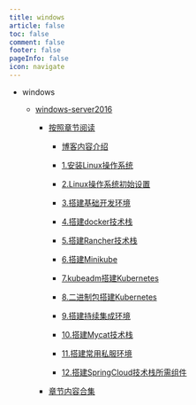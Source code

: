 ```yaml
---
title: windows
article: false
toc: false
comment: false
footer: false
pageInfo: false
icon: navigate
---
```


- windows

    - <a class="breadcrumb-link" href="windows-server2016">windows-server2016</a>

        - <a class="breadcrumb-link" href="windows-server2016/shardings">按照章节阅读</a>


            - <a class="breadcrumb-link" href="windows-server2016/shardings/windows-server2016-chapter-0.博客内容介绍.html">博客内容介绍</a>

            - <a class="breadcrumb-link" href="windows-server2016/shardings/windows-server2016-chapter-1.安装Linux操作系统.html">1.安装Linux操作系统</a>

            - <a class="breadcrumb-link" href="windows-server2016/shardings/windows-server2016-chapter-2.Linux操作系统初始设置.html">2.Linux操作系统初始设置</a>

            - <a class="breadcrumb-link" href="windows-server2016/shardings/windows-server2016-chapter-3.搭建基础开发环境.html">3.搭建基础开发环境</a>

            - <a class="breadcrumb-link" href="windows-server2016/shardings/windows-server2016-chapter-4.搭建docker技术栈.html">4.搭建docker技术栈</a>

            - <a class="breadcrumb-link" href="windows-server2016/shardings/windows-server2016-chapter-5.搭建Rancher技术栈.html">5.搭建Rancher技术栈</a>

            - <a class="breadcrumb-link" href="windows-server2016/shardings/windows-server2016-chapter-6.搭建Minikube.html">6.搭建Minikube</a>

            - <a class="breadcrumb-link" href="windows-server2016/shardings/windows-server2016-chapter-7.kubeadm搭建Kubernetes.html">7.kubeadm搭建Kubernetes</a>

            - <a class="breadcrumb-link" href="windows-server2016/shardings/windows-server2016-chapter-8.二进制包搭建Kubernetes.html">8.二进制包搭建Kubernetes</a>

            - <a class="breadcrumb-link" href="windows-server2016/shardings/windows-server2016-chapter-9.搭建持续集成环境.html">9.搭建持续集成环境</a>

            - <a class="breadcrumb-link" href="windows-server2016/shardings/windows-server2016-chapter-10.搭建Mycat技术栈.html">10.搭建Mycat技术栈</a>

            - <a class="breadcrumb-link" href="windows-server2016/shardings/windows-server2016-chapter-11.搭建常用私服环境.html">11.搭建常用私服环境</a>

            - <a class="breadcrumb-link" href="windows-server2016/shardings/windows-server2016-chapter-12.搭建SpringCloud技术栈所需组件.html">12.搭建SpringCloud技术栈所需组件</a>

        - <a class="breadcrumb-link" href="windows-server2016/windows-server2016.html#intro">章节内容合集</a>
